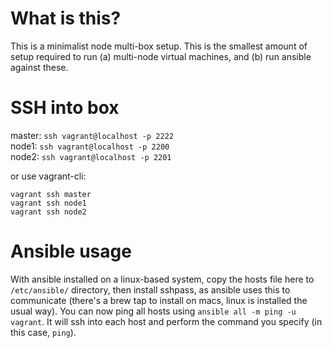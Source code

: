 # What is this?
This is a minimalist node multi-box setup. This is the smallest amount of setup required to run (a) multi-node virtual machines, and (b) run ansible against these.

# SSH into box
master: `ssh vagrant@localhost -p 2222`  
node1: `ssh vagrant@localhost -p 2200`  
node2: `ssh vagrant@localhost -p 2201`  

or use vagrant-cli:

```
vagrant ssh master
vagrant ssh node1
vagrant ssh node2
```
# Ansible usage
With ansible installed on a linux-based system, copy the hosts file here to `/etc/ansible/` directory, then install sshpass, as ansible uses this to communicate (there's a brew tap to install on macs, linux is installed the usual way). You can now ping all hosts using `ansible all -m ping -u vagrant`. It will ssh into each host and perform the command you specify (in this case, `ping`).
